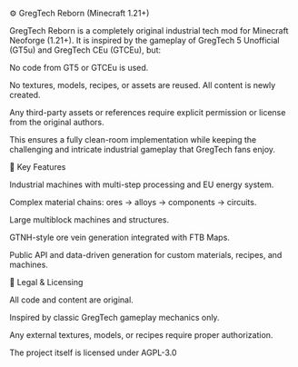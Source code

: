 ⚙️ GregTech Reborn (Minecraft 1.21+)

GregTech Reborn is a completely original industrial tech mod for Minecraft Neoforge (1.21+).
It is inspired by the gameplay of GregTech 5 Unofficial (GT5u) and GregTech CEu (GTCEu), but:

No code from GT5 or GTCEu is used.

No textures, models, recipes, or assets are reused. All content is newly created.

Any third-party assets or references require explicit permission or license from the original authors.

This ensures a fully clean-room implementation while keeping the challenging and intricate industrial gameplay that GregTech fans enjoy.

🔧 Key Features

Industrial machines with multi-step processing and EU energy system.

Complex material chains: ores → alloys → components → circuits.

Large multiblock machines and structures.

GTNH-style ore vein generation integrated with FTB Maps.

Public API and data-driven generation for custom materials, recipes, and machines.

📜 Legal & Licensing

All code and content are original.

Inspired by classic GregTech gameplay mechanics only.

Any external textures, models, or recipes require proper authorization.

The project itself is licensed under AGPL-3.0 
